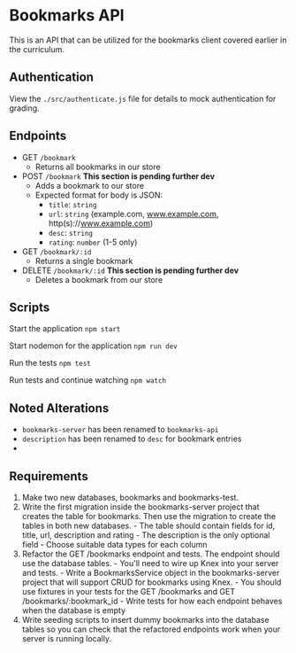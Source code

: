 # Bookmarks API

This is an API that can be utilized for the bookmarks client covered earlier in the curriculum.

## Authentication

View the `./src/authenticate.js` file for details to mock authentication for grading.

## Endpoints

  - GET `/bookmark`
    - Returns all bookmarks in our store
  - POST `/bookmark` **This section is pending further dev**
    - Adds a bookmark to our store
    - Expected format for body is JSON:
      - `title`: `string`
      - `url`: `string` (example.com, www.example.com, http(s)://www.example.com)
      - `desc`: `string`
      - `rating`: `number` (1-5 only)
  - GET `/bookmark/:id`
    - Returns a single bookmark
  - DELETE `/bookmark/:id` **This section is pending further dev**
    - Deletes a bookmark from our store

## Scripts

Start the application `npm start`

Start nodemon for the application `npm run dev`

Run the tests `npm test`

Run tests and continue watching `npm watch`

## Noted Alterations

  - `bookmarks-server` has been renamed to `bookmarks-api`
  - `description` has been renamed to `desc` for bookmark entries
  - 
## Requirements

  1. Make two new databases, bookmarks and bookmarks-test.
  2. Write the first migration inside the bookmarks-server project that creates the table for bookmarks. Then use the migration to create the tables in both new databases.
    - The table should contain fields for id, title, url, description and rating
    - The description is the only optional field
    - Choose suitable data types for each column
  3. Refactor the GET /bookmarks endpoint and tests. The endpoint should use the database tables.
    - You'll need to wire up Knex into your server and tests.
    - Write a BookmarksService object in the bookmarks-server project that will support CRUD for bookmarks using Knex.
    - You should use fixtures in your tests for the GET /bookmarks and GET /bookmarks/:bookmark_id
    - Write tests for how each endpoint behaves when the database is empty
  4. Write seeding scripts to insert dummy bookmarks into the database tables so you can check that the refactored endpoints work when your server is running locally.